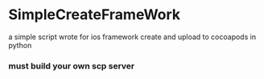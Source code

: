 # SimpleCreateFrameWork
a  simple script wrote for ios framework create and  upload to cocoapods in python 

### must  build your own scp server
